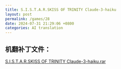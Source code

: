 ```yaml
---
title: S.I.S.T.A.R.SKISS OF TRINITY Claude-3-haiku
layout: post
permalink: /games/28
date: 2024-07-31 21:29:06 +0800
categories: AI translation
---
```



## 机翻补丁文件：

[S.I.S.T.A.R.SKISS OF TRINITY Claude-3-haiku.rar](../resources/S.I.S.T.A.R.SKISS%20OF%20TRINITY%20Claude-3-haiku.rar)

 


